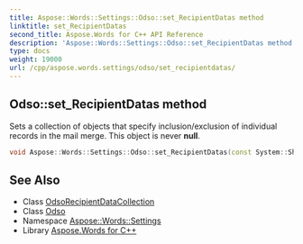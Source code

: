 ```yaml
---
title: Aspose::Words::Settings::Odso::set_RecipientDatas method
linktitle: set_RecipientDatas
second_title: Aspose.Words for C++ API Reference
description: 'Aspose::Words::Settings::Odso::set_RecipientDatas method. Sets a collection of objects that specify inclusion/exclusion of individual records in the mail merge. This object is never null in C++.'
type: docs
weight: 19000
url: /cpp/aspose.words.settings/odso/set_recipientdatas/
---
```

## Odso::set_RecipientDatas method


Sets a collection of objects that specify inclusion/exclusion of individual records in the mail merge. This object is never **null**.

```cpp
void Aspose::Words::Settings::Odso::set_RecipientDatas(const System::SharedPtr<Aspose::Words::Settings::OdsoRecipientDataCollection> &value)
```

## See Also

* Class [OdsoRecipientDataCollection](../../odsorecipientdatacollection/)
* Class [Odso](../)
* Namespace [Aspose::Words::Settings](../../)
* Library [Aspose.Words for C++](../../../)
